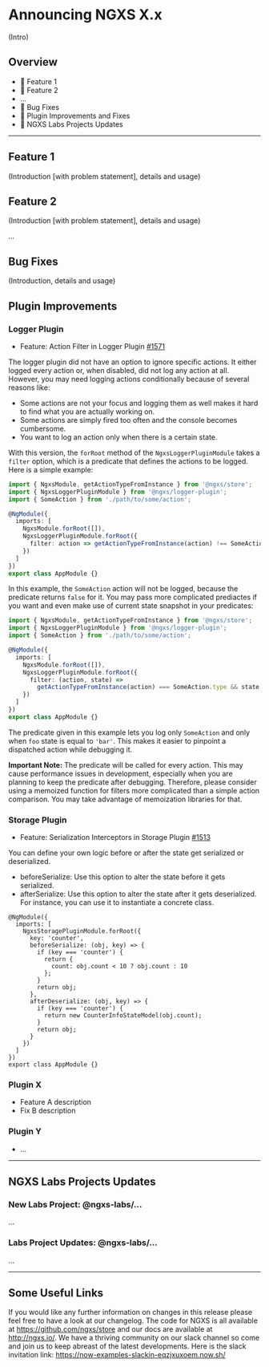 # Announcing NGXS X.x

(Intro)

## Overview

- 🚀 Feature 1
- 🎨 Feature 2
- ...
- 🐛 Bug Fixes
- 🔌 Plugin Improvements and Fixes
- 🔬 NGXS Labs Projects Updates

---

## Feature 1

(Introduction [with problem statement], details and usage)

## Feature 2

(Introduction [with problem statement], details and usage)

...

## Bug Fixes

(Introduction, details and usage)

## Plugin Improvements

### Logger Plugin

- Feature: Action Filter in Logger Plugin [#1571](https://github.com/ngxs/store/pull/1571)

The logger plugin did not have an option to ignore specific actions. It either logged every action or, when disabled, did not log any action at all. However, you may need logging actions conditionally because of several reasons like:

- Some actions are not your focus and logging them as well makes it hard to find what you are actually working on.
- Some actions are simply fired too often and the console becomes cumbersome.
- You want to log an action only when there is a certain state.

With this version, the `forRoot` method of the `NgxsLoggerPluginModule` takes a `filter` option, which is a predicate that defines the actions to be logged. Here is a simple example:

```ts
import { NgxsModule, getActionTypeFromInstance } from '@ngxs/store';
import { NgxsLoggerPluginModule } from '@ngxs/logger-plugin';
import { SomeAction } from './path/to/some/action';

@NgModule({
  imports: [
    NgxsModule.forRoot([]),
    NgxsLoggerPluginModule.forRoot({
      filter: action => getActionTypeFromInstance(action) !== SomeAction.type
    })
  ]
})
export class AppModule {}
```

In this example, the `SomeAction` action will not be logged, because the predicate returns `false` for it. You may pass more complicated prediactes if you want and even make use of current state snapshot in your predicates:

```ts
import { NgxsModule, getActionTypeFromInstance } from '@ngxs/store';
import { NgxsLoggerPluginModule } from '@ngxs/logger-plugin';
import { SomeAction } from './path/to/some/action';

@NgModule({
  imports: [
    NgxsModule.forRoot([]),
    NgxsLoggerPluginModule.forRoot({
      filter: (action, state) =>
        getActionTypeFromInstance(action) === SomeAction.type && state.foo === 'bar'
    })
  ]
})
export class AppModule {}
```

The predicate given in this example lets you log only `SomeAction` and only when `foo` state is equal to `'bar'`. This makes it easier to pinpoint a dispatched action while debugging it.

**Important Note:** The predicate will be called for every action. This may cause performance issues in development, especially when you are planning to keep the predicate after debugging. Therefore, please consider using a memoized function for filters more complicated than a simple action comparison. You may take advantage of memoization libraries for that.

### Storage Plugin

- Feature: Serialization Interceptors in Storage Plugin [#1513](https://github.com/ngxs/store/pull/1513)

You can define your own logic before or after the state get serialized or deserialized.

- beforeSerialize: Use this option to alter the state before it gets serialized.
- afterSerialize: Use this option to alter the state after it gets deserialized. For instance, you can use it to instantiate a concrete class.

```
@NgModule({
  imports: [
    NgxsStoragePluginModule.forRoot({
      key: 'counter',
      beforeSerialize: (obj, key) => {
        if (key === 'counter') {
          return {
            count: obj.count < 10 ? obj.count : 10
          };
        }
        return obj;
      },
      afterDeserialize: (obj, key) => {
        if (key === 'counter') {
          return new CounterInfoStateModel(obj.count);
        }
        return obj;
      }
    })
  ]
})
export class AppModule {}
```

### Plugin X

- Feature A description
- Fix B description

### Plugin Y

- ...

---

## NGXS Labs Projects Updates

### New Labs Project: @ngxs-labs/...

...

### Labs Project Updates: @ngxs-labs/...

...

---

## Some Useful Links

If you would like any further information on changes in this release please feel free to have a look at our changelog. The code for NGXS is all available at https://github.com/ngxs/store and our docs are available at http://ngxs.io/. We have a thriving community on our slack channel so come and join us to keep abreast of the latest developments. Here is the slack invitation link: https://now-examples-slackin-eqzjxuxoem.now.sh/
